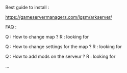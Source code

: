 Best guide to install : 

https://gameservermanagers.com/lgsm/arkserver/

FAQ : 

Q : How to change map ?
R : looking for

Q : How to change settings for the map ?
R : looking for

Q : How to add mods on the serveur ?
R : looking for

...






